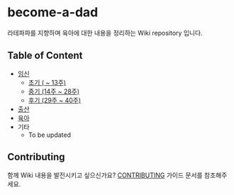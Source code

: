 # become-a-dad
라테파파를 지향하며 육아에 대한 내용을 정리하는 Wiki repository 입니다.

## Table of Content

* [임신](/임신)
  * [초기 ( ~ 13주)](/임신/초기)
  * [중기 (14주 ~ 28주)](/임신/중기)
  * [후기 (29주 ~ 40주)](/임신/후기)
* [출산](/출산)
* [육아](/육아)
* 기타
  * To be updated

## Contributing

함께 Wiki 내용을 발전시키고 싶으신가요? [CONTRIBUTING](CONTRIBUTING.md) 가이드 문서를 참조해주세요. 